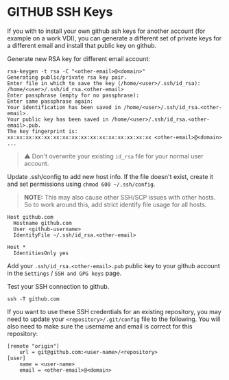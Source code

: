 # GITHUB SSH Keys
If you with to install your own github ssh keys for another account (for example on a work VDI), you can generate a different set of private keys for a different email and install that public key on github.

Generate new RSA key for different email account:
```
rsa-keygen -t rsa -C "<other-email>@<domain>"
Generating public/private rsa key pair.
Enter file in which to save the key (/home/<user>/.ssh/id_rsa): /home/<user>/.ssh/id_rsa.<other-email>
Enter passphrase (empty for no passphrase): 
Enter same passphrase again: 
Your identification has been saved in /home/<user>/.ssh/id_rsa.<other-email>.
Your public key has been saved in /home/<user>/.ssh/id_rsa.<other-email>.pub.
The key fingerprint is:
xx:xx:xx:xx:xx:xx:xx:xx:xx:xx:xx:xx:xx:xx:xx:xx <other-email>@<domain>
...
```
> :warning: Don't overwrite your existing `id_rsa` file for your normal user account.

Update .ssh/config to add new host info. If the file doesn't exist, create it and set permissions using `chmod 600 ~/.ssh/config`.
> **NOTE:** This may also cause other SSH/SCP issues with other hosts. So to work around this, add strict identify file usage for all hosts.
```
Host github.com
  Hostname github.com
  User <github-username>
  IdentityFile ~/.ssh/id_rsa.<other-email>

Host *
  IdentitiesOnly yes
```

Add your `.ssh/id_rsa.<other-email>.pub` public key to your github account in the `Settings` / `SSH and GPG keys` page.

Test your SSH connection to github.
```
ssh -T github.com
```

If you want to use these SSH credentials for an existing repository, you may need to update your `<repository>/.git/config` file to the following. You will also need to make sure the username and email is correct for this repository:
```
[remote "origin"]
	url = git@github.com:<user-name>/<repository>
[user]
	name = <user-name>
	email = <other-email>@<domain>
```

